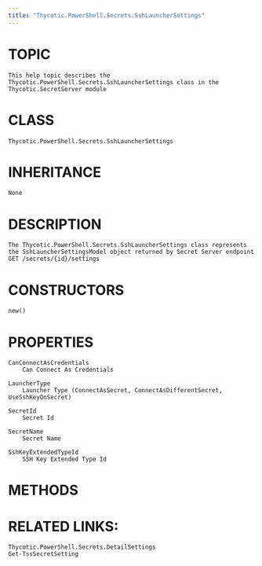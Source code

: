 ```yaml
---
title: "Thycotic.PowerShell.Secrets.SshLauncherSettings"
---
```


# TOPIC
    This help topic describes the Thycotic.PowerShell.Secrets.SshLauncherSettings class in the Thycotic.SecretServer module

# CLASS
    Thycotic.PowerShell.Secrets.SshLauncherSettings

# INHERITANCE
    None

# DESCRIPTION
    The Thycotic.PowerShell.Secrets.SshLauncherSettings class represents the SshLauncherSettingsModel object returned by Secret Server endpoint GET /secrets/{id}/settings

# CONSTRUCTORS
    new()

# PROPERTIES
    CanConnectAsCredentials
        Can Connect As Credentials

    LauncherType
        Launcher Type (ConnectAsSecret, ConnectAsDifferentSecret, UseSshKeyOnSecret)

    SecretId
        Secret Id

    SecretName
        Secret Name

    SshKeyExtendedTypeId
        SSH Key Extended Type Id

# METHODS

# RELATED LINKS:
    Thycotic.PowerShell.Secrets.DetailSettings
    Get-TssSecretSetting